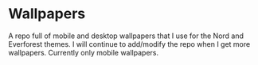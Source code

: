 # Wallpapers
A repo full of mobile and desktop wallpapers that I use for the Nord and Everforest themes. I will continue to add/modify the repo when I get more wallpapers. Currently only mobile wallpapers. 
